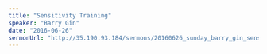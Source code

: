 ```yaml
---
title: "Sensitivity Training"
speaker: "Barry Gin"
date: "2016-06-26"
sermonUrl: "http://35.190.93.184/sermons/20160626_sunday_barry_gin_sensitivity_training.mp3"
---
```

